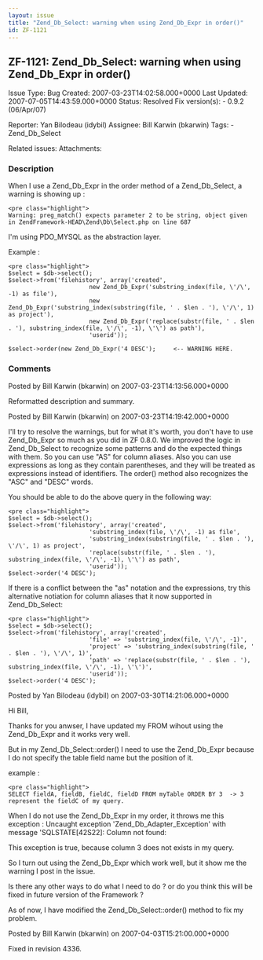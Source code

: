 ```yaml
---
layout: issue
title: "Zend_Db_Select: warning when using Zend_Db_Expr in order()"
id: ZF-1121
---
```


ZF-1121: Zend\_Db\_Select: warning when using Zend\_Db\_Expr in order()
-----------------------------------------------------------------------

 Issue Type: Bug Created: 2007-03-23T14:02:58.000+0000 Last Updated: 2007-07-05T14:43:59.000+0000 Status: Resolved Fix version(s): - 0.9.2 (06/Apr/07)
 
 Reporter:  Yan Bilodeau (idybil)  Assignee:  Bill Karwin (bkarwin)  Tags: - Zend\_Db\_Select
 
 Related issues: 
 Attachments: 
### Description

When I use a Zend\_Db\_Expr in the order method of a Zend\_Db\_Select, a warning is showing up :

 
    <pre class="highlight">
    Warning: preg_match() expects parameter 2 to be string, object given in ZendFramework-HEAD\Zend\Db\Select.php on line 687


I'm using PDO\_MYSQL as the abstraction layer.

Example :

 
    <pre class="highlight">
    $select = $db->select();
    $select->from('filehistory', array('created',
                           new Zend_Db_Expr('substring_index(file, \'/\', -1) as file'),
                           new Zend_Db_Expr('substring_index(substring(file, ' . $len . '), \'/\', 1) as project'),
                           new Zend_Db_Expr('replace(substr(file, ' . $len . '), substring_index(file, \'/\', -1), \'\') as path'),
                           'userid'));
    
    $select->order(new Zend_Db_Expr('4 DESC');     <-- WARNING HERE.


 

 

### Comments

Posted by Bill Karwin (bkarwin) on 2007-03-23T14:13:56.000+0000

Reformatted description and summary.

 

 

Posted by Bill Karwin (bkarwin) on 2007-03-23T14:19:42.000+0000

I'll try to resolve the warnings, but for what it's worth, you don't have to use Zend\_Db\_Expr so much as you did in ZF 0.8.0. We improved the logic in Zend\_Db\_Select to recognize some patterns and do the expected things with them. So you can use "AS" for column aliases. Also you can use expressions as long as they contain parentheses, and they will be treated as expressions instead of identifiers. The order() method also recognizes the "ASC" and "DESC" words.

You should be able to do the above query in the following way:

 
    <pre class="highlight">
    $select = $db->select();
    $select->from('filehistory', array('created',
                           'substring_index(file, \'/\', -1) as file',
                           'substring_index(substring(file, ' . $len . '), \'/\', 1) as project',
                           'replace(substr(file, ' . $len . '), substring_index(file, \'/\', -1), \'\') as path',
                           'userid'));
    $select->order('4 DESC');


If there is a conflict between the "as" notation and the expressions, try this alternative notiation for column aliases that it now supported in Zend\_Db\_Select:

 
    <pre class="highlight">
    $select = $db->select();
    $select->from('filehistory', array('created',
                           'file' => 'substring_index(file, \'/\', -1)',
                           'project' => 'substring_index(substring(file, ' . $len . '), \'/\', 1)',
                           'path' => 'replace(substr(file, ' . $len . '), substring_index(file, \'/\', -1), \'\')',
                           'userid'));
    $select->order('4 DESC');


 

 

Posted by Yan Bilodeau (idybil) on 2007-03-30T14:21:06.000+0000

Hi Bill,

Thanks for you anwser, I have updated my FROM wihout using the Zend\_Db\_Expr and it works very well.

But in my Zend\_Db\_Select::order() I need to use the Zend\_Db\_Expr because I do not specify the table field name but the position of it.

example :

 
    <pre class="highlight">
    SELECT fieldA, fieldB, fieldC, fieldD FROM myTable ORDER BY 3  -> 3 represent the fieldC of my query.


When I do not use the Zend\_Db\_Expr in my order, it throws me this exception : Uncaught exception 'Zend\_Db\_Adapter\_Exception' with message 'SQLSTATE[42S22]: Column not found:

This exception is true, because column 3 does not exists in my query.

So I turn out using the Zend\_Db\_Expr which work well, but it show me the warning I post in the issue.

Is there any other ways to do what I need to do ? or do you think this will be fixed in future version of the Framework ?

As of now, I have modified the Zend\_Db\_Select::order() method to fix my problem.

 

 

Posted by Bill Karwin (bkarwin) on 2007-04-03T15:21:00.000+0000

Fixed in revision 4336.

 

 